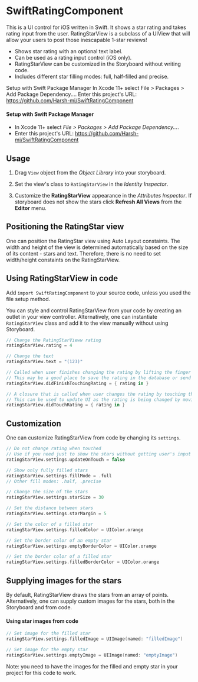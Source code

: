# SwiftRatingComponent

This is a UI control for iOS written in Swift. It shows a star rating and takes rating input from the user. RatingStarView is a subclass of a UIView that will allow your users to post those inescapable 1-star reviews!

* Shows star rating with an optional text label.
* Can be used as a rating input control (iOS only).
* RatingStarView can be customized in the Storyboard without writing code.
* Includes different star filling modes: full, half-filled and precise.

Setup with Swift Package Manager
In Xcode 11+ select File > Packages > Add Package Dependency....
Enter this project's URL: https://github.com/Harsh-mi/SwiftRatingComponent

#### Setup with Swift Package Manager

* In Xcode 11+ select *File > Packages > Add Package Dependency...*.
* Enter this project's URL: https://github.com/Harsh-mi/SwiftRatingComponent

## Usage

1) Drag `View` object from the *Object Library* into your storyboard.

2) Set the view's class to `RatingStarView` in the *Identity Inspector*.

3) Customize the **RatingStarView** appearance in the *Attributes Inspector*. If storyboard does not show the stars click **Refresh All Views** from the **Editor** menu.

## Positioning the RatingStar view

One can position the RatingStar view using Auto Layout constaints. The width and height of the view is determined automatically based on the size of its content - stars and text. Therefore, there is no need to set width/height constaints on the RatingStarView.

## Using RatingStarView in code

Add `import SwiftRatingComponent` to your source code, unless you used the file setup method.

You can style and control RatingStarView from your code by creating an outlet in your view controller. Alternatively, one can instantiate `RatingStarView` class and add it to the view manually without using Storyboard.

```Swift
// Change the RatingStarVieww rating
ratingStarView.rating = 4

// Change the text
ratingStarView.text = "(123)"

// Called when user finishes changing the rating by lifting the finger from the view.
// This may be a good place to save the rating in the database or send to the server.
ratingStarView.didFinishTouchingRating = { rating in }

// A closure that is called when user changes the rating by touching the view.
// This can be used to update UI as the rating is being changed by moving a finger.
ratingStarView.didTouchRating = { rating in }
```

## Customization

One can customize RatingStarView from code by changing its `settings`.

```Swift
// Do not change rating when touched
// Use if you need just to show the stars without getting user's input
ratingStarView.settings.updateOnTouch = false

// Show only fully filled stars
ratingStarView.settings.fillMode = .full
// Other fill modes: .half, .precise

// Change the size of the stars
ratingStarView.settings.starSize = 30

// Set the distance between stars
ratingStarView.settings.starMargin = 5

// Set the color of a filled star
ratingStarView.settings.filledColor = UIColor.orange

// Set the border color of an empty star
ratingStarView.settings.emptyBorderColor = UIColor.orange

// Set the border color of a filled star
ratingStarView.settings.filledBorderColor = UIColor.orange
```

## Supplying images for the stars

By default, RatingStarView draws the stars from an array of points. Alternatively, one can supply custom images for the stars, both in the Storyboard and from code.

#### Using star images from code

```Swift
// Set image for the filled star
ratingStarView.settings.filledImage = UIImage(named: "filledImage")

// Set image for the empty star
ratingStarView.settings.emptyImage = UIImage(named: "emptyImage")
```
Note: you need to have the images for the filled and empty star in your project for this code to work.
